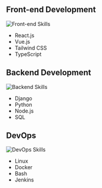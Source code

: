 
## Front-end Development

![Front-end Skills](https://img.shields.io/badge/Skills-React%20%7C%20Next.js%20%7C%20Tailwind%20CSS%20%7C%20Sass-informational?style=flat&logo=react&logoColor=white&color=8B5CF6)

- React.js
- Vue.js
- Tailwind CSS
- TypeScript

## Backend Development

![Backend Skills](https://img.shields.io/badge/Skills-Django%20%7C%20Python%20%7C%20Node.js%20%7C%20SQL-informational?style=flat&logo=python&logoColor=white&color=8B5CF6)

- Django
- Python
- Node.js
- SQL

## DevOps

![DevOps Skills](https://img.shields.io/badge/Skills-Linux%20%7C%20Docker-informational?style=flat&logo=linux&logoColor=white&color=8B5CF6)

- Linux
- Docker
- Bash
- Jenkins

